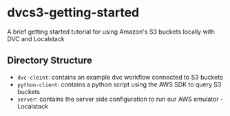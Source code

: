 # dvcs3-getting-started
A brief getting started tutorial for using Amazon's S3 buckets locally with DVC and Localstack

## Directory Structure
- `dvc-cleint`: contains an example dvc workflow connected to S3 buckets
- `python-client`: contains a python script using the AWS SDK to query S3 buckets
- `server`: contains the server side configuration to run our AWS emulator - Localstack